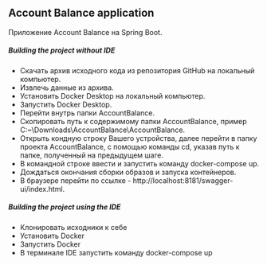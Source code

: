 ## Account Balance application

Приложение Account Balance на Spring Boot.

##### Building the project without IDE
- Скачать архив исходного кода из репозитория GitHub на локальный компьютер.
- Извлечь данные из архива.
- Установить Docker Desktop на локальный компьютер.
- Запустить Docker Desktop.
- Перейти внутрь папки AccountBalance.
- Скопировать путь к содержимому папки AccountBalance, пример C:~\Downloads\AccountBalance\AccountBalance.
- Открыть кондную строку Вашего устройства, далее перейти в папку проекта AccountBalance, с помощью команды cd, указав путь к папке, полученный на предыдущем шаге.
- В командной строке ввести и запустить команду docker-compose up.
- Дождаться окончания сборки образов и запуска контейнеров.
- В браузере перейти по ссылке - http://localhost:8181/swagger-ui/index.html. 

##### Building the project using the IDE
- Клонировать исходники к себе
- Установить Docker
- Запустить Docker
- В терминале IDE запустить команду docker-compose up
